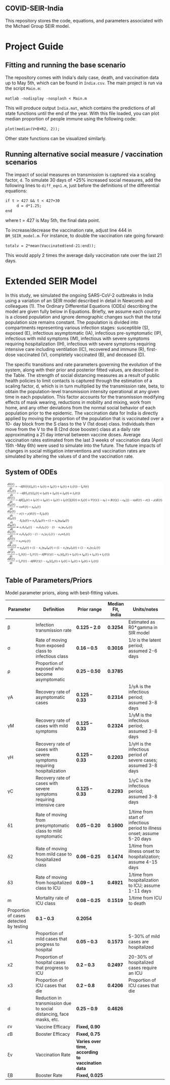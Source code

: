 COVID-SEIR-India
----------------
This repository stores the code, equations, and parameters associated with the Michael Group SEIR model.

# Project Guide
## Fitting and running the base scenario
The repository comes with India's daily case, death, and vaccination data up to
May 5th, which can be found in `India.csv`. The main project is run via the
script `Main.m`:

`matlab -nodisplay -nosplash < Main.m`

This will produce output `India.mat`, which contains the predictions of all
state functions until the end of the year. With this file loaded, you can plot
median proportion of people immune using the following code:

`plot(median(V+B+R2, 2));`

Other state functions can be visualized similarly.

## Running alternative social measure / vaccination scenarios

The impact of social measures on transmission is captured via a scaling factor,
`d`. To simulate 30 days of +25% increased social measures, add the following
lines to `diff_eqn1.m`, just before the definitions of the differential
equations:
```
if t > 427 && t < 427+30
     d = d*1.25;
end
 ```

where t = 427 is May 5th, the final data point.

To increase/decrease the vaccination rate, adjust line 444 in
`BM_SEIR_model.m`. For instance, to double the vaccination rate
going forward:

`totalv = 2*mean(Vaccinated(end-21:end));`

This would apply 2 times the average daily vaccination rate over the
last 21 days.

# Extended SEIR Model 
In this study, we simulated the ongoing SARS-CoV-2 outbreaks in India using a variation of an SEIR model described in detail in Newcomb and colleagues (1). The Ordinary Differential Equations (ODEs) describing the model are given fully below in Equations. Briefly, we assume each country is a closed population and ignore demographic changes such that the total population size remains constant. The population is divided into compartments representing various infection stages: susceptible (S), exposed (E), infectious asymptomatic (IA), infectious pre-symptomatic (IP), infectious with mild symptoms (IM), infectious with severe symptoms requiring hospitalization (IH), infectious with severe symptoms requiring intensive care including ventilation (IC), recovered and immune (R), first-dose vaccinated (V), completely vaccinated (B), and deceased (D). 

The specific transitions and rate parameters governing the evolution of the system, along with their prior and posterior fitted values, are described in the Table. The strength of social distancing measures as a result of public health policies to limit contacts is captured through the estimation of a scaling factor, d, which is in turn multiplied by the transmission rate, beta, to obtain the population-level transmission intensity operational at any given time in each population. This factor accounts for the transmission modifying effects of mask wearing, reductions in mobility and mixing, work from home, and any other deviations from the normal social behavior of each population prior to the epidemic. The vaccination data for India is directly applied by moving the proportion of the population that is vaccinated over a 10- day block from the S class to the V (1st dose) class. Individuals then move from the V to the B (2nd dose booster) class at a daily rate approximating a 21 day interval between vaccine doses. Average vaccination rates estimated from the last 3 weeks of vaccination data (April 15th -May 6th) were used to simulate into the future. The future impacts of changes in social mitigation interventions and vaccination rates are simulated by altering the values of d and the vaccination rate.

System of ODEs
-------------

![System of Equations](equations.png)

Table of Parameters/Priors
---------------------
Model parameter priors, along with best-fitting values.

| Parameter | Definition | **Prior range** | **Median Fit, India** | Units/notes |
| --- | --- | --- | --- | --- |
| β | Infection transmission rate | **0.125 – 2.0** | **0.3254** | Estimated as R0\*gamma in SIR model |
| σ | Rate of moving from exposed class to infectious class | **0.16 – 0.5** | **0.3016** | 1/σ is the latent period; assumed 2-6 days |
| ⍴ | Proportion of exposed who become asymptomatic | **0.25 – 0.50** | **0.3785** |   |
| γA | Recovery rate of asymptomatic cases | **0.125 – 0.33** | **0.2314** | 1/γA is the infectious period; assumed 3-8 days |
| γM | Recovery rate of cases with mild symptoms | **0.125 – 0.33** | **0.2324** | 1/γM is the infectious period; assumed 3-8 days |
| γH | Recovery rate of cases with severe symptoms requiring hospitalization | **0.125 – 0.33** | **0.2203** | 1/γH is the infectious period of severe cases; assumed 3-8 days |
| γC | Recovery rate of cases with severe symptoms requiring intensive care | **0.125 – 0.33** | **0.2293** | 1/γC is the infectious period; assumed 3-8 days |
| δ1 | Rate of moving from presymptomatic class to mild symptomatic | **0.05 – 0.20** | **0.1600** | 1/time from start of infectious period to illness onset; assume 5-20 days |
| δ2 | Rate of moving from mild case to hospitalized class | **0.06 – 0.25** | **0.1474** | 1/time from illness onset to hospitalization; assume 4-15 days |
| δ3 | Rate of moving from hospitalized class to ICU | **0.09 – 1** | **0.4921** | 1/time from hospitalization to ICU; assume 1-11 days |
| m | Mortality rate of ICU class | **0.08 – 0.25** | **0.1519** | 1/time from ICU to death |
 | Proportion of cases detected by testing | **0.1 – 0.3** | **0.2054** |
| x1 | Proportion of mild cases that progress to hospital | **0.05 – 0.3** | **0.1573** | 5-30% of mild cases are hospitalized |
| x2 | Proportion of hospital cases that progress to ICU | **0.2 – 0.3** | **0.2497** | 20-30% of hospitalized cases require an ICU |
| x3 | Proportion of ICU cases that die | **0.2 – 0.8** | **0.4206** | Proportion of ICU cases that die |
| d | Reduction in transmission due to social distancing, face masks, etc. | **0.25 – 0.9** | **0.4626**  |
| 𝜀v | Vaccine Efficacy | **Fixed, 0.90** |   |
| 𝜀B | Booster Efficacy | **Fixed, 0.75** |   |
| ξv | Vaccination Rate | **Varies over time, according to vaccination data** |
| ξB | Booster Rate | **Fixed, 0.025** |

